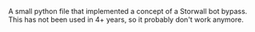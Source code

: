 A small python file that implemented a concept of a Storwall bot bypass. This has not been used in 4+ years, so it probably don't work anymore.
